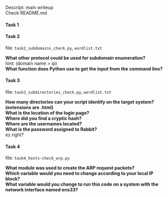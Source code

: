 Descript: main writeup   
Check README.md   

#### Task 1
#### Task 2
file: `task2_subdomains_check.py`, `wordlist.txt`  
    
**What other protocol could be used for subdomain enumeration?**   
hint: (domain name > ip)   
**What function does Python use to get the input from the command line?**   
#### Task 3
file: `task3_subdirectories_check.py`, `wordlist.txt`  
   
**How many directories can your script identify on the target system? (extensions are .html)**   
**What is the location of the login page?**   
**Where did you find a cryptic hash?**   
**Where are the usernames located?**   
**What is the password assigned to Rabbit?**   
ez right?
#### Task 4
file: `task4_hosts-check_arp.py`   
   
**What module was used to create the ARP request packets?**   
**Which variable would you need to change according to your local IP block?**    
**What variable would you change to run this code on a system with the network interface named ens33?**   
